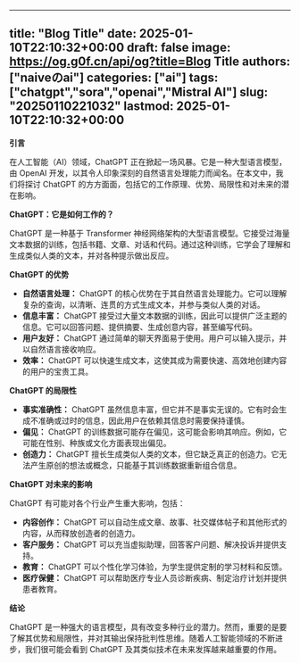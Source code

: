 
---
title: "Blog Title"
date: 2025-01-10T22:10:32+00:00
draft: false
image: https://og.g0f.cn/api/og?title=Blog Title
authors: ["naiveのai"]
categories: ["ai"]
tags: ["chatgpt","sora","openai","Mistral AI"]
slug: "20250110221032"
lastmod: 2025-01-10T22:10:32+00:00
---
**引言**

在人工智能（AI）领域，ChatGPT 正在掀起一场风暴。它是一种大型语言模型，由 OpenAI 开发，以其令人印象深刻的自然语言处理能力而闻名。在本文中，我们将探讨 ChatGPT 的方方面面，包括它的工作原理、优势、局限性和对未来的潜在影响。

**ChatGPT：它是如何工作的？**

ChatGPT 是一种基于 Transformer 神经网络架构的大型语言模型。它接受过海量文本数据的训练，包括书籍、文章、对话和代码。通过这种训练，它学会了理解和生成类似人类的文本，并对各种提示做出反应。

**ChatGPT 的优势**

* **自然语言处理：** ChatGPT 的核心优势在于其自然语言处理能力。它可以理解复杂的查询，以清晰、连贯的方式生成文本，并参与类似人类的对话。
* **信息丰富：** ChatGPT 接受过大量文本数据的训练，因此可以提供广泛主题的信息。它可以回答问题、提供摘要、生成创意内容，甚至编写代码。
* **用户友好：** ChatGPT 通过简单的聊天界面易于使用。用户可以输入提示，并以自然语言接收响应。
* **效率：** ChatGPT 可以快速生成文本，这使其成为需要快速、高效地创建内容的用户的宝贵工具。

**ChatGPT 的局限性**

* **事实准确性：** ChatGPT 虽然信息丰富，但它并不是事实无误的。它有时会生成不准确或过时的信息，因此用户在依赖其信息时需要保持谨慎。
* **偏见：** ChatGPT 的训练数据可能存在偏见，这可能会影响其响应。例如，它可能在性别、种族或文化方面表现出偏见。
* **创造力：** ChatGPT 擅长生成类似人类的文本，但它缺乏真正的创造力。它无法产生原创的想法或概念，只能基于其训练数据重新组合信息。

**ChatGPT 对未来的影响**

ChatGPT 有可能对各个行业产生重大影响，包括：

* **内容创作：** ChatGPT 可以自动生成文章、故事、社交媒体帖子和其他形式的内容，从而释放创造者的创造力。
* **客户服务：** ChatGPT 可以充当虚拟助理，回答客户问题、解决投诉并提供支持。
* **教育：** ChatGPT 可以个性化学习体验，为学生提供定制的学习材料和反馈。
* **医疗保健：** ChatGPT 可以帮助医疗专业人员诊断疾病、制定治疗计划并提供患者教育。

**结论**

ChatGPT 是一种强大的语言模型，具有改变多种行业的潜力。然而，重要的是要了解其优势和局限性，并对其输出保持批判性思维。随着人工智能领域的不断进步，我们很可能会看到 ChatGPT 及其类似技术在未来发挥越来越重要的作用。